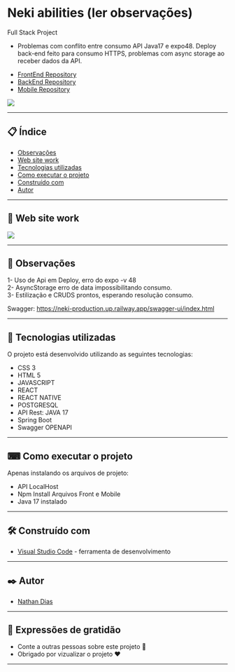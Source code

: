# Neki abilities (ler observações)
Full Stack Project

- Problemas com conflito entre consumo API Java17 e expo48. Deploy back-end feito para consumo HTTPS, problemas com async storage ao receber dados da API.

* [FrontEnd Repository](https://github.com/nathanfdias/NekiAbilitiesWeb/) 
* [BackEnd Repository](https://github.com/nathanfdias/NekiAbilitiesAPI/) 
* [Mobile Repository](https://github.com/nathanfdias/NekiAbilitiesMobile/) 

<img src="http://img.shields.io/static/v1?label=STATUS&message=EM%20DESENVOLVIMENTO&color=RED&style=for-the-badge"/>
 
--- 

## 📋 Índice

- [Observações](#-observações)
- [Web site work](#👾-web-site-work)
- [Tecnologias utilizadas](#-tecnologias-utilizadas)
- [Como executar o projeto](#-como-executar-o-projeto)
- [Construído com](#%EF%B8%8F-construído-com)
- [Autor](#%EF%B8%8F-autor)

---

## 👾 Web site work

<img src="nekiAbility/abilityMobile/src/assets/showVideo.gif">

---


## 🚀 Observações

1- Uso de Api em Deploy, erro do expo -v 48</br>
2- AsyncStorage erro de data impossibilitando consumo.</br>
3- Estilização e CRUDS prontos, esperando resolução consumo.</br>

Swagger: https://neki-production.up.railway.app/swagger-ui/index.html

--- 

## 🚀 Tecnologias utilizadas

O projeto está desenvolvido utilizando as seguintes tecnologias:

- CSS 3
- HTML 5
- JAVASCRIPT
- REACT
- REACT NATIVE
- POSTGRESQL
- API Rest: JAVA 17
- Spring Boot
- Swagger OPENAPI

--- 

## ⌨ Como executar o projeto

Apenas instalando os arquivos de projeto:
  - API LocalHost
  - Npm Install Arquivos Front e Mobile
  - Java 17 instalado

--- 

## 🛠️ Construído com

* [Visual Studio Code](https://code.visualstudio.com/) - ferramenta de desenvolvimento

--- 

## ✒️ Autor

  * [Nathan Dias](https://github.com/nathanfdias/) 

--- 
 
## 🎁 Expressões de gratidão

* Conte a outras pessoas sobre este projeto 📢
* Obrigado por vizualizar o projeto ❤️

--- 